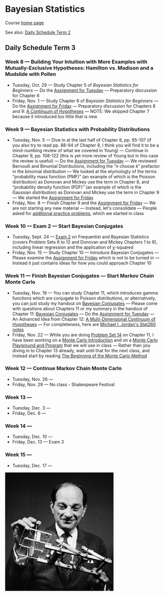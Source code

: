 # Bayesian Statistics

Course [home page](./)

See also: [Daily Schedule Term 2](./daily_schedule_term_2.html)

## Daily Schedule Term 3

### Week 8 &mdash; Building Your Intuition with More Examples with Mutually-Exclusive Hypotheses: Hamilton vs. Madison and a Mudslide with Pollen

* Tuesday, Oct. 29 &mdash; Study Chapter 5 of *Bayesian Statistics for Beginners* &mdash; Do the [Assignment for Tuesday](./assignments/AssignmentFor2024-10-29.nb.pdf) &mdash; Preparatory discussion for Chapter 6
* Friday, Nov. 1 &mdash; Study Chapter 6 of *Bayesian Statistics for Beginners* &mdash; Do the [Assignment for Friday](./assignments/AssignmentFor2024-11-01.nb.pdf) &mdash; Preparatory discussion for Chapters 8 and 9: [A Continuum of Hypotheses](./resources/AContinuumOfHypotheses.pdf) &mdash; NOTE: We skipped Chapter 7 because it introduced too little that is new

### Week 9 &mdash; Bayesian Statistics with Probability Distributions 

* Tuesday, Nov. 5 &mdash; Dive in at the last half of Chapter 8, pp. 95-107 (if you also try to read pp. 88-94 of Chapter 8, I think you will find it to be a mind-numbing review of what we covered in Young) &mdash; Continue in Chapter 9, pp. 108-122 (this is yet more review of Young but in this case the review is useful) &mdash; Do the [Assignment for Tuesday](./assignments/AssignmentFor2024-11-05.nb.pdf) &mdash; We reviewed Bernoulli and Binomial Distributions, including the &ldquo;*n* choose *k*&rdquo; prefactor in the binomial distribution &mdash; We looked at the etymologty of the terms &ldquo;probability mass function (PMF)&rdquo; (an example of which is the Poisson distribution) as Donovan and Mickey use the term in Chapter 8, and &ldquo;probability density function (PDF)&rdquo; (an example of which is the Gaussian distribution) as Donovan and Mickey use the term in Chapter 9 &mdash; We started the [Assignment for Friday](./assignments/AssignmentFor2024-11-08.nb.pdf)
* Friday, Nov. 8 &mdash; Finish Chapter 9 and the [Assignment for Friday](./assignments/AssignmentFor2024-11-08.nb.pdf) &mdash; We are not starting any new material &mdash; Instead, let's consolidate &mdash; People asked for [additional practice problems](./exams/InterestingProblemsBeforeExam2.nb.pdf), which we started in class

### Week 10 &mdash; Exam 2 &mdash; Start Bayesian Conjugates

* Tuesday, Sept. 24 &mdash; [Exam 2](./exams/Exam2.nb.pdf) on Frequentist and Bayesian Statistics (covers Problem Sets 6 to 12 and Donovan and Mickey Chapters 1 to 9), including linear regression and the application of &chi;-squared
* Friday, Nov. 15 &mdash; Study Chapter 10 &mdash; Introduce Bayesian Conjugates &mdash; Please examine the [Assignment for Friday](./assignments/AssignmentFor2024-11-15.nb.pdf) which is not to be turned in &mdash; Instead it just contains ideas for how you could approach Chapter 10

### Week 11 &mdash; Finish Bayesian Conjugates &mdash;  Start Markov Chain Monte Carlo

* Tuesday, Nov. 19 &mdash; You can study Chapter 11, which introduces gamma functions which are conjugate to Poisson distributions, or alternatively, you can just study my handout on [Bayesian Conjugates](./resources/BayesianConjugates.nb.pdf) &mdash; Please come with questions about Chapters 11 or my summary in the handout of Chapter 11: [Bayesian Conjugates](./resources/BayesianConjugates.nb.pdf) &mdash; Do the [Assignment for Tuesday](./assignments/AssignmentFor2024-11-19.nb.pdf) &mdash; An Advanced Idea from Chapter 12: [A Multi-Dimensional Continuum of Hypotheses](./resources/AMultiDimensionalContinuumOfHypotheses.pdf) &mdash; For completeness, here are [Michael I. Jordan's Stat260 notes](./resources/MichaelJordanStat260Notes.pdf)
* Friday, Nov. 22 &mdash; While you are doing [Problem Set 14](./assignments/AssignmentFor2024-11-22.nb.pdf) on Chapter 11, I have been working on a [Monte Carlo Introduction](./resources/MonteCarloMethodsIntroduction.nb.pdf) and on a [Monte Carlo Playground and Program](./resources/MonteCarloPlayground.nb.pdf) that we will use in class &mdash; Rather than you diving in to Chapter 13 already, wait until that for the next class, and instead start by reading [The Beginning of the Monte Carlo Method](../resources/TheBeginningOfTheMonteCarloMethod.pdf)

### Week 12 &mdash; Continue Markov Chain Monte Carlo

* Tuesday, Nov. 26 &mdash;
* Friday, Nov. 29 &mdash; No class - Shakespeare Festival

### Week 13 &mdash;

* Tuesday, Dec. 3 &mdash;
* Friday, Dec. 6 &mdash;

### Week 14 &mdash;

* Tuesday, Dec. 10 &mdash;
* Friday, Dec. 13 &mdash; Exam 3

### Week 15 &mdash;

* Tuesday, Dec. 17 &mdash;

<img src="./resources/StanislausUlamWithTheMonteCarloTrolley.png" alt="Stanislaus Ulam with the Monte Carlo Trolley" width="70%">
